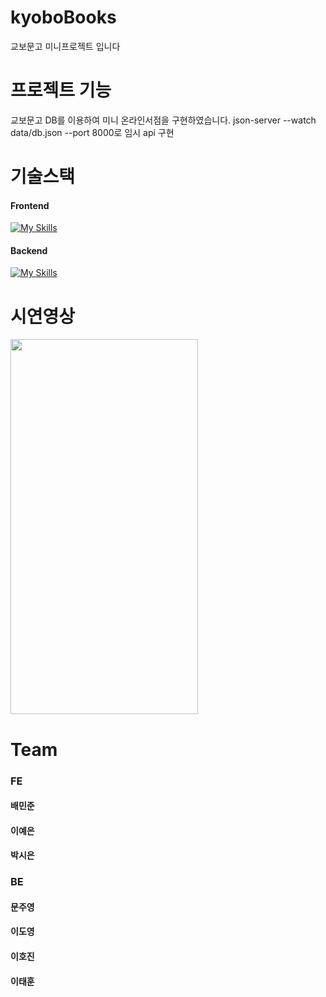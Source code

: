 # kyoboBooks
교보문고 미니프로젝트 입니다

# 프로젝트 기능
교보문고 DB를 이용하여 미니 온라인서점을 구현하였습니다.
json-server --watch data/db.json --port 8000로 임시 api 구현

# 기술스택

#### Frontend
[![My Skills](https://skillicons.dev/icons?i=html,css,js,react,ts,redux,styledcomponents,vite,git,vscode)](https://skillicons.dev)

#### Backend
[![My Skills](https://skillicons.dev/icons?i=java,mysql)](https://skillicons.dev)

# 시연영상
<img src="https://user-images.githubusercontent.com/103413040/222675624-1f5126bf-04ed-423b-944d-294327ffab73.gif" width="300" height="600"/>


# Team
### FE
#### 배민준
#### 이예은
#### 박시은

### BE
#### 문주영
#### 이도영
#### 이호진
#### 이태훈

